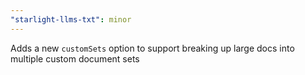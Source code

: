 ```yaml
---
"starlight-llms-txt": minor
---
```


Adds a new `customSets` option to support breaking up large docs into multiple custom document sets
